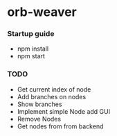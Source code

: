 # orb-weaver
### Startup guide
* npm install 
* npm start

### TODO
* Get current index of node
* Add branches on nodes
* Show branches
* Implement simple Node add GUI
* Remove Nodes
* Get nodes from from backend
